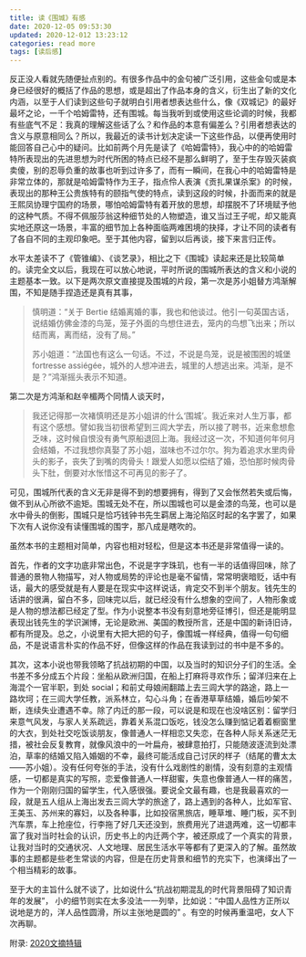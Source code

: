 ```yaml
---
title: 读《围城》有感
date: 2020-12-05 09:53:30
updated: 2020-12-012 13:23:12
categories: read more
tags: [读后感]
---
```


反正没人看就先随便扯点别的。有很多作品中的金句被广泛引用，这些金句或是本身已经很好的概括了作品的思想，或是超出了作品本身的含义，衍生出了新的文化内涵，以至于人们读到这些句子就明白引用者想表达些什么，像《双城记》的最好最坏之论，一千个哈姆雷特，还有围城。每当我听到或使用这些论调的时候，我都有些底气不足：我真的理解这些话了么？和作品的本意有偏差么？引用者想表达的含义与原意相同么？所以，我最近的读书计划决定读一下这些作品，以便再使用时能回答自己心中的疑问。比如前两个月先是读了《哈姆雷特》，我心中的的哈姆雷特所表现出的先进思想为时代所困的特点已经不是那么鲜明了，至于生存毁灭装疯卖傻，别的忍辱负重的故事也听到过许多了，而有一瞬间，在我心中的哈姆雷特是非常立体的，那就是哈姆雷特作为王子，指点伶人表演《贡扎果谋杀案》的时候，表现出的那种王公贵族特有的颐指气使的特点，读到这段的时候，扑面而来的就是王熙凤协理宁国府的场景，哪怕哈姆雷特有着开放的思想，却摆脱不了环境赋予他的这种气质。不得不佩服莎翁这种细节处的人物塑造，谁又当过王子呢，却又能真实地还原这一场景，丰富的细节加上各种面临两难困境的抉择，才让不同的读者有了各自不同的主观印象吧。至于其他内容，留到以后再谈，接下来言归正传。

水平太差读不了《管锥编》、《谈艺录》，相比之下《围城》读起来还是比较简单的。读完全文以后，我现在可以放心地说，平时所说的围城所表达的含义和小说的主题基本一致。以下是两次原文直接提及围城的片段，第一次是苏小姐替方鸿渐解围，不知是随手捏造还是真有其事，

> 慎明道：“关于 Bertie 结婚离婚的事，我也和他谈过。他引一句英国古话，说结婚仿佛金漆的鸟笼，笼子外面的鸟想住进去，笼内的鸟想飞出来；所以结而离，离而结，没有了局。”
>
> 苏小姐道：“法国也有这么一句话。不过，不说是鸟笼，说是被围困的城堡 fortresse assiégée，城外的人想冲进去，城里的人想逃出来。鸿渐，是不是？”鸿渐摇头表示不知道。

第二次是方鸿渐和赵辛楣两个同情人谈天时，

> 我还记得那一次褚慎明还是苏小姐讲的什么‘围城’。我近来对人生万事，都有这个感想。譬如我当初很希望到三闾大学去，所以接了聘书，近来愈想愈乏味，这时候自恨没有勇气原船退回上海。我经过这一次，不知道何年何月会结婚，不过我想你真娶了苏小姐，滋味也不过尔尔。狗为着追求水里肉骨头的影子，丧失了到嘴的肉骨头！跟爱人如愿以偿结了婚，恐怕那时候肉骨头下肚，倒要对水怅惜这不可再见的影子了。

可见，围城所代表的含义无非是得不到的想要拥有，得到了又会怅然若失或后悔，做不到从心所欲不逾矩。围城无处不在，所以围城也可以是金漆的鸟笼，也可以是水中骨头的倒影，围城只是恰巧钱钟书先生羁居上海沦陷区时起的名字罢了，如果下次有人说你没有读懂围城的围字，那八成是瞎吹的。

虽然本书的主题相对简单，内容也相对轻松，但是这本书还是非常值得一读的。

首先，作者的文字功底非常出色，不说是字字珠玑，也有一半的话值得回味，除了普通的景物人物描写，对人物或局势的评论也是毫不留情，常常明褒暗贬，话中有话，最大的感受就是有人要是在现实中这样说话，肯定交不到半个朋友。钱先生的话讲的很满，留白不多，回味完以后，就已经没有什么想象的空间了，人物形象或是人物的想法都已经定了型。作为小说整本书没有刻意地旁征博引，但还是能明显表现出钱先生的学识渊博，无论是欧洲、美国的教授所言，还是中国的新诗旧诗，都有所提及。总之，小说里有大把大把的句子，像围城一样经典，值得一句句细品，不是说语言朴实的作品不好，但像这样的作品在我读到过的书中是不多的。

其次，这本小说也带我领略了抗战初期的中国，以及当时的知识分子们的生活。全书差不多分成五个片段：坐船从欧洲归国，在船上打麻将寻欢作乐；留洋归来在上海混个一官半职，到处 social；和前丈母娘闹翻踏上去三闾大学的路途，路上一路坎坷；在三闾大学任教，派系林立，勾心斗角；在香港草草结婚，婚后吵架不断，连续失业遭遇不幸。除了内迁的那一段，可以说是和现在也没啥区别：留学归来意气风发，与家人关系疏远，靠着关系混口饭吃，钱没怎么赚到惦记着着橱窗里的大衣，到处社交吃饭谈朋友，像普通人一样相恋又失恋，在各种人际关系迷茫无措，被社会反复教育，就像风浪中的一叶扁舟，被肆意拍打，只能随波逐流到处漂泊，草率的结婚又陷入婚姻的不幸，最终可能活成自己讨厌的样子（结尾的曹太太——苏小姐）。没有任何夸张的手法，没有什么戏剧性的剧情，没有刻意的主观情感，一切都是真实的写照，恋爱像普通人一样甜蜜，失意也像普通人一样的痛苦，作为一个刚刚归国的留学生，代入感很强。要说全文最有趣，也是我最喜欢的一段，就是五人组从上海出发去三闾大学的旅途了，路上遇到的各种人，比如军官、王美玉、苏州来的寡妇，以及各种事，比如投宿黑旅店，睡草堆、睡门板，买不到汽车票，车上抢座位，行李拖了好几天还没到，旅费用光了进退两难，这一切都丰富了我对当时社会的认识，历史书上的内迁两个字，被还原成了一个真实的背景，让我对当时的交通状况、人文地理、居民生活水平等都有了更深入的了解。虽然故事的主题都是些老生常谈的内容，但是在历史背景和细节的充实下，也演绎出了一个相当精彩的故事。

至于大的主旨什么就不谈了，比如说什么“抗战初期混乱的时代背景阻碍了知识青年的发展”， 小的细节则实在太多没法一一列举，比如说：“中国人品性方正所以说地是方的，洋人品性圆滑，所以主张地是圆的” 。有空的时候再重温吧，女人下次再聊。



附录: [2020文摘特辑](/read-more/2020文摘特辑/)

